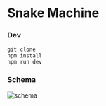 # Snake Machine

### Dev

```
git clone
npm install
npm run dev
```

### Schema

![schema](https://i.imgur.com/IrOzrVW.png)